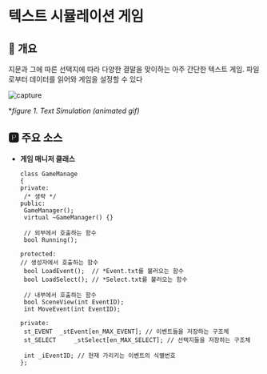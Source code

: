 # 텍스트 시뮬레이션 게임
## 📢 개요
 지문과 그에 따른 선택지에 따라 다양한 결말을 맞이하는 아주 간단한 텍스트 게임. 파일로부터 데이터를 읽어와 게임을 설정할 수 있다
 
  ![capture](https://github.com/kbm0996/Practice-MiniGames/blob/master/ReadFileExample-TextSimulation/figure/run.gif)
  
  **figure 1. Text Simulation (animated gif)*  
  
## 🅿 주요 소스 
- **게임 매니저 클래스**

      class GameManage
      {
      private:
       /* 생략 */
      public:
       GameManager();
       virtual ~GameManager() {}
       
       // 외부에서 호출하는 함수
       bool Running();   

      protected:
      // 생성자에서 호출하는 함수
       bool LoadEvent();  // *Event.txt를 불러오는 함수
       bool LoadSelect(); // *Select.txt를 불러오는 함수
       
       // 내부에서 호출하는 함수
       bool SceneView(int EventID);
       int MoveEvent(int EventID);

      private:
       st_EVENT	 _stEvent[en_MAX_EVENT]; // 이벤트들을 저장하는 구조체
       st_SELECT	 _stSelect[en_MAX_SELECT]; // 선택지들을 저장하는 구조체

       int _iEventID; // 현재 가리키는 이벤트의 식별번호
      };

